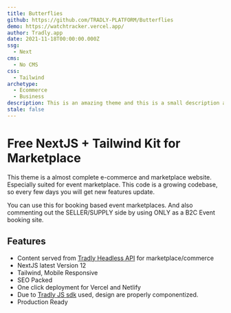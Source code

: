 ```yaml
---
title: Butterflies
github: https://github.com/TRADLY-PLATFORM/Butterflies
demo: https://watchtracker.vercel.app/
author: Tradly.app
date: 2021-11-18T00:00:00.000Z
ssg:
  - Next
cms:
  - No CMS
css:
  - Tailwind
archetype:
  - Ecommerce
  - Business
description: This is an amazing theme and this is a small description about it!
stale: false
---
```


# Free NextJS + Tailwind Kit for Marketplace

This theme is a almost complete e-commerce and marketplace website. Especially suited for event marketplace. This code is a growing codebase, so every few days you will get new features update.

You can use this for booking based event marketplaces. And also commenting out the SELLER/SUPPLY side by using ONLY as a B2C Event booking site.

## Features

- Content served from [Tradly Headless API](https://tradly.app) for marketplace/commerce
- NextJS latest Version 12
- Tailwind, Mobile Responsive
- SEO Packed
- One click deployment for Vercel and Netlify
- Due to [Tradly JS sdk](https://www.npmjs.com/package/tradly) used, design are properly componentized.
- Production Ready 
